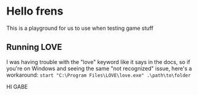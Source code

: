 # Hello frens

This is a playground for us to use when testing game stuff

## Running LOVE 
I was having trouble with the "love" keyword like it says in the docs, so if you're on Windows and seeing the same "not recognized" issue, here's a workaround:
`start "C:\Program Files\LOVE\love.exe" .\path\to\folder`

HI GABE